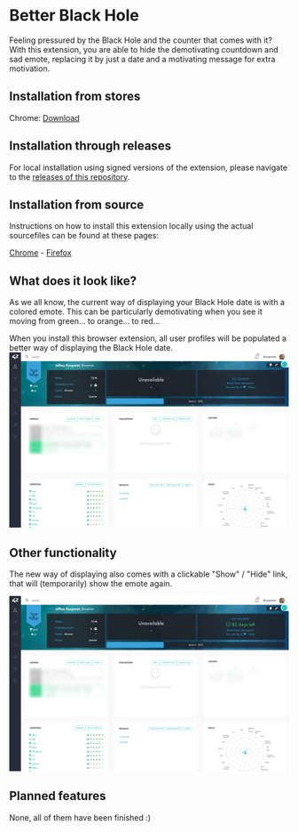 # Better Black Hole

Feeling pressured by the Black Hole and the counter that comes with it? With this extension, you are able to hide the demotivating countdown and sad emote, replacing it by just a date and a motivating message for extra motivation.

## Installation from stores
Chrome: [Download](https://chrome.google.com/webstore/detail/better-black-hole-42-intr/oimhggembfdoaimpkppcpdjnfejiakbf)

## Installation through releases
For local installation using signed versions of the extension, please navigate to the [releases of this repository](https://github.com/jkctech/BetterBlackHole/releases).

## Installation from source
Instructions on how to install this extension locally using the actual sourcefiles can be found at these pages:

[Chrome](https://technoresult.com/how-to-install-chrome-extension-package-manually/#:~:text=chrome%3A%2F%2Fextensions%2F,and%20click%20on%20Add%20extension.) - [Firefox](https://developer.mozilla.org/en-US/docs/Mozilla/Add-ons/WebExtensions/Your_first_WebExtension#:~:text=Installing,stay%20until%20you%20restart%20Firefox.)

## What does it look like?
As we all know, the current way of displaying your Black Hole date is with a colored emote. This can be particularly demotivating when you see it moving from green... to orange... to red...

When you install this browser extension, all user profiles will be populated a better way of displaying the Black Hole date.
![New Black Hole](_assets/screenshot_after_1.png "Better Black Hole")

## Other functionality
The new way of displaying also comes with a clickable "Show" / "Hide" link, that will (temporarily) show the emote again.

![New Black Hole Shown Emote](_assets/screenshot_after_2.png "Better Black Hole but with shown emote")

## Planned features
None, all of them have been finished :)
